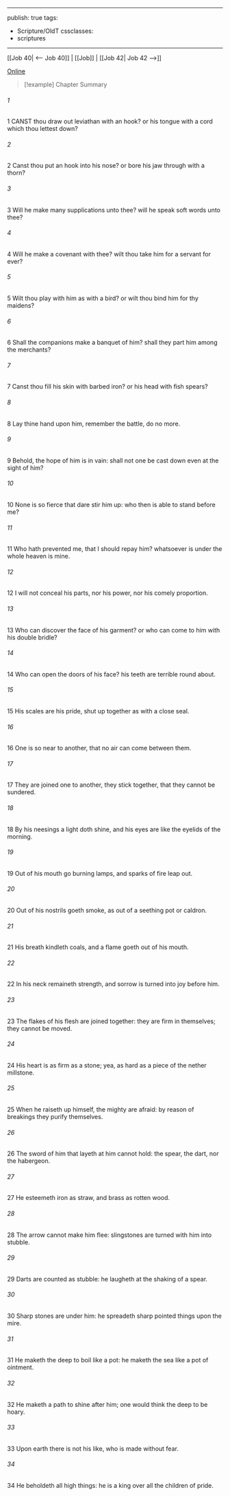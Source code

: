

---
publish: true
tags:
  - Scripture/OldT
cssclasses:
  - scriptures
---
[[Job 40| <-- Job 40]] | [[Job]] | [[Job 42| Job 42 -->]]

[Online](https://churchofjesuschrist.org/study/scriptures/ot/job/41?lang=eng)

>[!example] Chapter Summary
>
###### 1
1 CANST thou draw out leviathan with an hook?  or his tongue with a cord which thou lettest down?
###### 2
2 Canst thou put an hook into his nose?  or bore his jaw through with a thorn?
###### 3
3 Will he make many supplications unto thee?  will he speak soft words unto thee?
###### 4
4 Will he make a covenant with thee?  wilt thou take him for a servant for ever?
###### 5
5 Wilt thou play with him as with a bird?  or wilt thou bind him for thy maidens?
###### 6
6 Shall the companions make a banquet of him?  shall they part him among the merchants?
###### 7
7 Canst thou fill his skin with barbed iron?  or his head with fish spears?
###### 8
8 Lay thine hand upon him, remember the battle, do no more.
###### 9
9 Behold, the hope of him is in vain: shall not one be cast down even at the sight of him?
###### 10
10 None is so fierce that dare stir him up: who then is able to stand before me?
###### 11
11 Who hath prevented me, that I should repay him?  whatsoever is under the whole heaven is mine.
###### 12
12 I will not conceal his parts, nor his power, nor his comely proportion.
###### 13
13 Who can discover the face of his garment?  or who can come to him with his double bridle?
###### 14
14 Who can open the doors of his face?  his teeth are terrible round about.
###### 15
15 His scales are his pride, shut up together as with a close seal.
###### 16
16 One is so near to another, that no air can come between them.
###### 17
17 They are joined one to another, they stick together, that they cannot be sundered.
###### 18
18 By his neesings a light doth shine, and his eyes are like the eyelids of the morning.
###### 19
19 Out of his mouth go burning lamps, and sparks of fire leap out.
###### 20
20 Out of his nostrils goeth smoke, as out of a seething pot or caldron.
###### 21
21 His breath kindleth coals, and a flame goeth out of his mouth.
###### 22
22 In his neck remaineth strength, and sorrow is turned into joy before him.
###### 23
23 The flakes of his flesh are joined together: they are firm in themselves; they cannot be moved.
###### 24
24 His heart is as firm as a stone; yea, as hard as a piece of the nether millstone.
###### 25
25 When he raiseth up himself, the mighty are afraid: by reason of breakings they purify themselves.
###### 26
26 The sword of him that layeth at him cannot hold: the spear, the dart, nor the habergeon.
###### 27
27 He esteemeth iron as straw, and brass as rotten wood.
###### 28
28 The arrow cannot make him flee: slingstones are turned with him into stubble.
###### 29
29 Darts are counted as stubble: he laugheth at the shaking of a spear.
###### 30
30 Sharp stones are under him: he spreadeth sharp pointed things upon the mire.
###### 31
31 He maketh the deep to boil like a pot: he maketh the sea like a pot of ointment.
###### 32
32 He maketh a path to shine after him; one would think the deep to be hoary.
###### 33
33 Upon earth there is not his like, who is made without fear.
###### 34
34 He beholdeth all high things: he is a king over all the children of pride.



